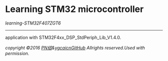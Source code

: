 # Learning STM32 microcontroller

*learning-STM32F407ZGT6*

----------------------------

application  with STM32F4xx_DSP_StdPeriph_Lib_V1.4.0.

 



















*copyright &copy;2016 [PN结][myhome]&[ygcaicnGitHub][mygithome] Allrights reserved.Used with permission.*


[myhome]:http://www.cumtpn.com
[mygithome]:http://ygcaicn.github.io
